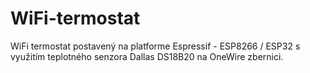 # WiFi-termostat
WiFi termostat postavený na platforme Espressif - ESP8266 / ESP32 s využitím teplotného senzora Dallas DS18B20 na OneWire zbernici.
